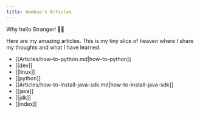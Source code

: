 ```yaml
---
title: Wambua's Articles
---
```


Why hello Stranger! 👋😀

Here are my amazing articles. This is my tiny slice of heaven where I share my thoughts and what I have learned.

- [[Articles/how-to-python.md|how-to-python]]
- [[dev]]
- [[linux]]
- [[python]]
- [[Articles/how-to-install-java-sdk.md|how-to-install-java-sdk]]
- [[java]]
- [[jdk]]
- [[index]]






